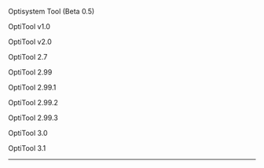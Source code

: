 Optisystem Tool (Beta 0.5)

OptiTool v1.0

OptiTool  v2.0 

OptiTool 2.7

OptiTool 2.99

OptiTool 2.99.1

OptiTool 2.99.2

OptiTool 2.99.3

OptiTool 3.0

OptiTool 3.1

- - -